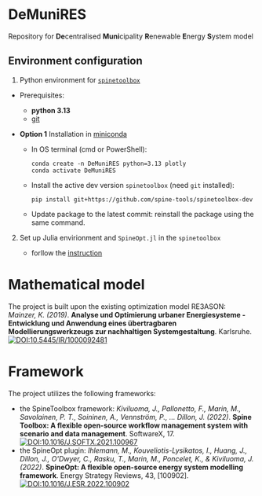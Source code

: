 # DeMuniRES

Repository for **De**centralised **Muni**cipality **R**enewable **E**nergy **S**ystem model

## Environment configuration

1. Python environment for [`spinetoolbox`](https://github.com/spine-tools/Spine-Toolbox)

- Prerequisites: 
	- **python 3.13**
	- [git](https://git-scm.com/downloads)

- **Option 1** Installation in [miniconda](https://docs.conda.io/en/latest/miniconda.html)

    - In OS terminal (cmd or PowerShell):

        ```console
        conda create -n DeMuniRES python=3.13 plotly
        conda activate DeMuniRES
        ```

    - Install the active dev version `spinetoolbox` (need `git` installed):

        ```console
        pip install git+https://github.com/spine-tools/spinetoolbox-dev
        ```
    
    - Update package to the latest commit: reinstall the package using the same command.

2. Set up Julia envirionment and `SpineOpt.jl` in the `spinetoolbox`

    - forllow the [instruction](https://spine-toolbox.readthedocs.io/en/latest/how_to_run_spineopt.html)

# Mathematical model

The project is built upon the existing optimization model RE3ASON: *Mainzer, K. (2019)*. **Analyse und Optimierung urbaner Energiesysteme - Entwicklung und Anwendung eines übertragbaren Modellierungswerkzeugs zur nachhaltigen Systemgestaltung**. Karlsruhe. [![DOI:10.5445/IR/1000092481](https://zenodo.org/badge/DOI/10.5445/IR/1000092481.svg)](https://doi.org/10.5445/IR/1000092481)

# Framework
The project utilizes the following frameworks:
* the SpineToolbox framework: *Kiviluoma, J., Pallonetto, F., Marin, M., Savolainen, P. T., Soininen, A., Vennström, P., … Dillon, J. (2022)*. **Spine Toolbox: A flexible open-source workflow management system with scenario and data management**. SoftwareX, 17. [![DOI:10.1016/J.SOFTX.2021.100967](https://zenodo.org/badge/DOI/10.1016/J.SOFTX.2021.100967.svg)](https://doi.org/10.1016/J.SOFTX.2021.100967)
* the SpineOpt plugin: *Ihlemann, M., Kouveliotis-Lysikatos, I., Huang, J., Dillon, J., O'Dwyer, C., Rasku, T., Marin, M., Poncelet, K., & Kiviluoma, J. (2022)*. **SpineOpt: A flexible open-source energy system modelling framework**. Energy Strategy Reviews, 43, [100902]. [![DOI:10.1016/J.ESR.2022.100902](https://zenodo.org/badge/DOI/10.1016/J.ESR.2022.100902.svg)](https://doi.org/10.1016/j.esr.2022.100902)
